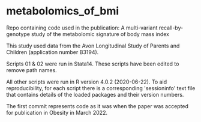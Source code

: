 # metabolomics_of_bmi
Repo containing code used in the publication: A multi-variant recall-by-genotype study of the metabolomic signature of body mass index

This study used data from the Avon Longitudinal Study of Parents and Children (application number B3194).

Scripts 01 & 02 were run in Stata14. These scripts have been edited to remove path names. 

All other scripts were run in R version 4.0.2 (2020-06-22). To aid reproducibility, for each script there is a corresponding 'sessioninfo' text file that contains details of the loaded packages and their version numbers. 

The first commit represents code as it was when the paper was accepted for publication in Obesity in March 2022.